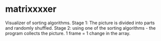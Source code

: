 # matrixxxxer

Visualizer of sorting algorithms. 
Stage 1: The picture is divided into parts and randomly shuffled.
Stage 2: using one of the sorting algorithms - the program collects the picture. 1 frame = 1 change in the array.
